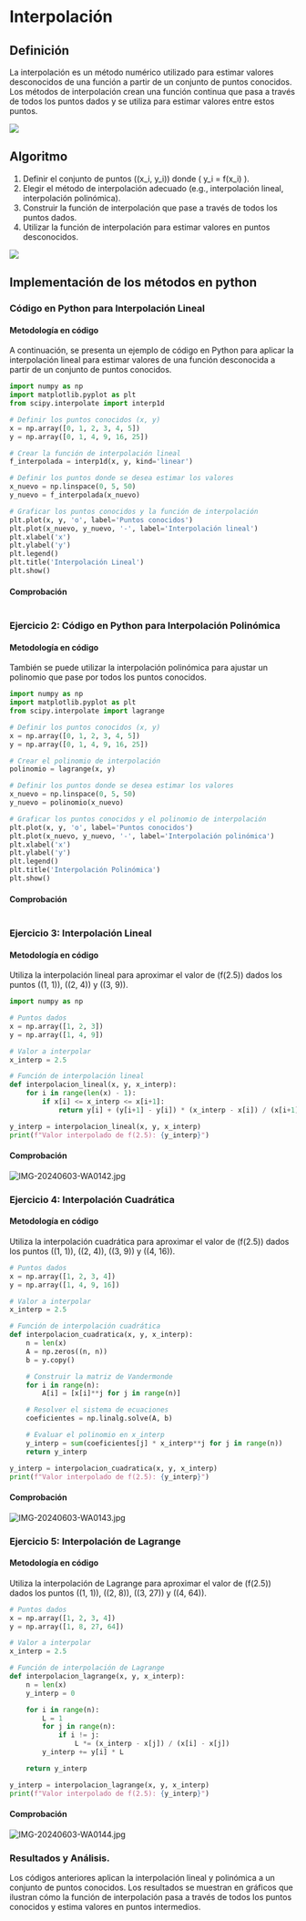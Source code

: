 # Interpolación

## Definición
La interpolación es un método numérico utilizado para estimar valores desconocidos de una función a partir de un conjunto de puntos conocidos. Los métodos de interpolación crean una función continua que pasa a través de todos los puntos dados y se utiliza para estimar valores entre estos puntos.

![](https://github.com/Mexta46/Metodos_Numericos_Tema4/blob/main/Imagenes/Imagenes_tema2/interpolacion.jpg)

## Algoritmo
1. Definir el conjunto de puntos \((x_i, y_i)\) donde \( y_i = f(x_i) \).
2. Elegir el método de interpolación adecuado (e.g., interpolación lineal, interpolación polinómica).
3. Construir la función de interpolación que pase a través de todos los puntos dados.
4. Utilizar la función de interpolación para estimar valores en puntos desconocidos.

![](https://github.com/Mexta46/Metodos_Numericos_Tema4/blob/main/Imagenes/Imagenes_tema2/interpolacionf.png)

## Implementación de los métodos en python

### Código en Python para Interpolación Lineal
#### Metodología en código


A continuación, se presenta un ejemplo de código en Python para aplicar la interpolación lineal para estimar valores de una función desconocida a partir de un conjunto de puntos conocidos.

```python
import numpy as np
import matplotlib.pyplot as plt
from scipy.interpolate import interp1d

# Definir los puntos conocidos (x, y)
x = np.array([0, 1, 2, 3, 4, 5])
y = np.array([0, 1, 4, 9, 16, 25])

# Crear la función de interpolación lineal
f_interpolada = interp1d(x, y, kind='linear')

# Definir los puntos donde se desea estimar los valores
x_nuevo = np.linspace(0, 5, 50)
y_nuevo = f_interpolada(x_nuevo)

# Graficar los puntos conocidos y la función de interpolación
plt.plot(x, y, 'o', label='Puntos conocidos')
plt.plot(x_nuevo, y_nuevo, '-', label='Interpolación lineal')
plt.xlabel('x')
plt.ylabel('y')
plt.legend()
plt.title('Interpolación Lineal')
plt.show()
```

#### Comprobación
![]()
### Ejercicio 2: Código en Python para Interpolación Polinómica
#### Metodología en código

También se puede utilizar la interpolación polinómica para ajustar un polinomio que pase por todos los puntos conocidos.

```python
import numpy as np
import matplotlib.pyplot as plt
from scipy.interpolate import lagrange

# Definir los puntos conocidos (x, y)
x = np.array([0, 1, 2, 3, 4, 5])
y = np.array([0, 1, 4, 9, 16, 25])

# Crear el polinomio de interpolación
polinomio = lagrange(x, y)

# Definir los puntos donde se desea estimar los valores
x_nuevo = np.linspace(0, 5, 50)
y_nuevo = polinomio(x_nuevo)

# Graficar los puntos conocidos y el polinomio de interpolación
plt.plot(x, y, 'o', label='Puntos conocidos')
plt.plot(x_nuevo, y_nuevo, '-', label='Interpolación polinómica')
plt.xlabel('x')
plt.ylabel('y')
plt.legend()
plt.title('Interpolación Polinómica')
plt.show()
```
#### Comprobación
![]()

### Ejercicio 3: Interpolación Lineal
#### Metodología en código

Utiliza la interpolación lineal para aproximar el valor de \(f(2.5)\) dados los puntos \((1, 1)\), \((2, 4)\) y \((3, 9)\).

```python
import numpy as np

# Puntos dados
x = np.array([1, 2, 3])
y = np.array([1, 4, 9])

# Valor a interpolar
x_interp = 2.5

# Función de interpolación lineal
def interpolacion_lineal(x, y, x_interp):
    for i in range(len(x) - 1):
        if x[i] <= x_interp <= x[i+1]:
            return y[i] + (y[i+1] - y[i]) * (x_interp - x[i]) / (x[i+1] - x[i])

y_interp = interpolacion_lineal(x, y, x_interp)
print(f"Valor interpolado de f(2.5): {y_interp}")
```

#### Comprobación
![IMG-20240603-WA0142.jpg](https://i.postimg.cc/Jhm3KyPy/IMG-20240603-WA0142.jpg)

### Ejercicio 4: Interpolación Cuadrática
#### Metodología en código

Utiliza la interpolación cuadrática para aproximar el valor de \(f(2.5)\) dados los puntos \((1, 1)\), \((2, 4)\), \((3, 9)\) y \((4, 16)\).

```python
# Puntos dados
x = np.array([1, 2, 3, 4])
y = np.array([1, 4, 9, 16])

# Valor a interpolar
x_interp = 2.5

# Función de interpolación cuadrática
def interpolacion_cuadratica(x, y, x_interp):
    n = len(x)
    A = np.zeros((n, n))
    b = y.copy()

    # Construir la matriz de Vandermonde
    for i in range(n):
        A[i] = [x[i]**j for j in range(n)]

    # Resolver el sistema de ecuaciones
    coeficientes = np.linalg.solve(A, b)

    # Evaluar el polinomio en x_interp
    y_interp = sum(coeficientes[j] * x_interp**j for j in range(n))
    return y_interp

y_interp = interpolacion_cuadratica(x, y, x_interp)
print(f"Valor interpolado de f(2.5): {y_interp}")
```

#### Comprobación
![IMG-20240603-WA0143.jpg](https://i.postimg.cc/HL2wNph6/IMG-20240603-WA0143.jpg)

### Ejercicio 5: Interpolación de Lagrange
#### Metodología en código

Utiliza la interpolación de Lagrange para aproximar el valor de \(f(2.5)\) dados los puntos \((1, 1)\), \((2, 8)\), \((3, 27)\) y \((4, 64)\).

```python
# Puntos dados
x = np.array([1, 2, 3, 4])
y = np.array([1, 8, 27, 64])

# Valor a interpolar
x_interp = 2.5

# Función de interpolación de Lagrange
def interpolacion_lagrange(x, y, x_interp):
    n = len(x)
    y_interp = 0

    for i in range(n):
        L = 1
        for j in range(n):
            if i != j:
                L *= (x_interp - x[j]) / (x[i] - x[j])
        y_interp += y[i] * L

    return y_interp

y_interp = interpolacion_lagrange(x, y, x_interp)
print(f"Valor interpolado de f(2.5): {y_interp}")
```
#### Comprobación
![IMG-20240603-WA0144.jpg](https://i.postimg.cc/0j67r724/IMG-20240603-WA0144.jpg)
### Resultados y Análisis.
Los códigos anteriores aplican la interpolación lineal y polinómica a un conjunto de puntos conocidos. Los resultados se muestran en gráficos que ilustran cómo la función de interpolación pasa a través de todos los puntos conocidos y estima valores en puntos intermedios.
